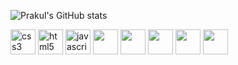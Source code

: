 ![Prakul's GitHub stats](https://github-readme-stats.vercel.app/api?username=prakulchandragit&theme=tokyonight&show_icons=true&count_private=true)
<p align="left">  
<img src="https://skillicons.dev/icons?i=css" alt="css3" width="40" height="40"/>
<img src="https://skillicons.dev/icons?i=java" alt="html5" width="40" height="40"/>
<img src="https://skillicons.dev/icons?i=html" alt="javascript" width="40" height="40"/>
<img src="https://skillicons.dev/icons?i=c" width="40" height="40"> 
<img src="https://skillicons.dev/icons?i=ps" width="40" height="40">
<img src="https://skillicons.dev/icons?i=ai" width="40" height="40">
<img src="https://skillicons.dev/icons?i=react" width="40" height="40">
<img src="https://skillicons.dev/icons?i=flask" width="40" height="40">  
</a> </p>


